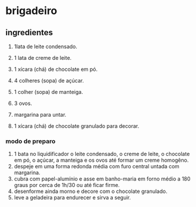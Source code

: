 # brigadeiro

## ingredientes

1. 1lata de leite condensado.

2. 1 lata de creme de leite.
3. 1 xícara (chá) de chocolate em pó.
4. 4 colheres (sopa) de açúcar.
5. 1 colher (sopa) de manteiga.
6. 3 ovos.
7. margarina para untar.
8. 1 xícara (chá) de chocolate granulado para decorar.

### modo de preparo

1. 1 bata no liquidificador o leite condensado, o creme de leite, o chocolate em pó, o açúcar, a manteiga e os ovos até formar um creme homogêno.
2. despeje em uma forma redonda média com furo central untada com margarina.
3. cubra com papel-alumínio e asse em banho-maria em forno médio a 180 graus por cerca de 1h/30 ou até ficar firme.
4. desenforme ainda morno e decore com o chocolate granulado.
5. leve a geladeira para endurecer e sirva a seguir.